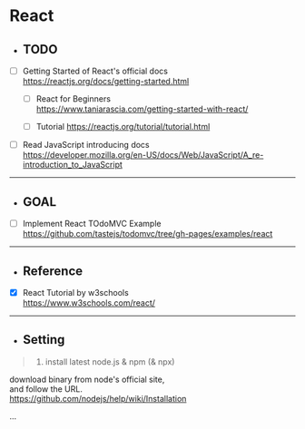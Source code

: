 # React 

* ## TODO

- [ ] Getting Started of React's official docs\
https://reactjs.org/docs/getting-started.html

    - [ ] React for Beginners\
    https://www.taniarascia.com/getting-started-with-react/
    
    - [ ] Tutorial
    https://reactjs.org/tutorial/tutorial.html

- [ ] Read JavaScript introducing docs\
https://developer.mozilla.org/en-US/docs/Web/JavaScript/A_re-introduction_to_JavaScript

* * *

* ## GOAL

- [ ] Implement React TOdoMVC Example\
https://github.com/tastejs/todomvc/tree/gh-pages/examples/react

* * *

* ## Reference

- [X] React Tutorial by w3schools\
https://www.w3schools.com/react/

* * *

* ## Setting

>1. install latest node.js & npm (& npx)

download binary from node's official site,\
and follow the URL.\
https://github.com/nodejs/help/wiki/Installation

...
